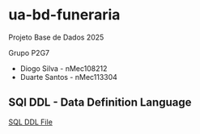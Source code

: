 # ua-bd-funeraria
Projeto Base de Dados 2025

Grupo P2G7
- Diogo Silva - nMec108212
- Duarte Santos - nMec113304


## SQl DDL - Data Definition Language
[SQL DDL File](db/01_CreateTables.sql "SQL DDL File") 


